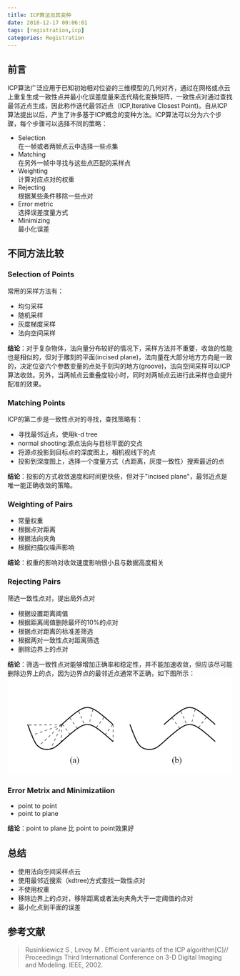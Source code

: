 ```yaml
---
title: ICP算法及其变种
date: 2018-12-17 00:06:01
tags: [registration,icp]
categories: Registration
---
```

## 前言
ICP算法广泛应用于已知初始相对位姿的三维模型的几何对齐，通过在网格或点云上重复生成一致性点并最小化误差度量来迭代精化变换矩阵，一致性点对通过查找最邻近点生成，因此称作迭代最邻近点（ICP,Iterative Closest Point)。自从ICP算法提出以后，产生了许多基于ICP概念的变种方法。ICP算法可以分为六个步骤，每个步骤可以选择不同的策略：   
  - Selection   
  在一帧或者两帧点云中选择一些点集
  - Matching   
  在另外一帧中寻找与这些点匹配的采样点   
  - Weighting   
  计算对应点对的权重   
  - Rejecting   
  根据某些条件移除一些点对   
  - Error metric   
  选择误差度量方式
  - Minimizing   
  最小化误差
<!-- more -->
## 不同方法比较
### Selection of Points
  常用的采样方法有：
   - 均匀采样
   - 随机采样
   - 灰度梯度采样
   - 法向空间采样  

  **结论**：对于复杂物体，法向量分布较好的情况下，采样方法并不重要，收敛的性能也是相似的，但对于雕刻的平面(incised plane)，法向量在大部分地方方向是一致的，决定位姿六个参数变量的点处于刻沟的地方(groove)，法向空间采样可以ICP算法收敛。另外，当两帧点云重叠度较小时，同时对两帧点云进行此采样也会提升配准的效果。   

### Matching Points
ICP的第二步是一致性点对的寻找，查找策略有：
- 寻找最邻近点，使用k-d tree
- normal shooting:源点法向与目标平面的交点
- 将源点投影到目标点的深度图上，相机视线下的点
- 投影到深度图上，选择一个度量方式（点距离，灰度一致性）搜索最近的点   

**结论**：投影的方式收敛速度和时间更快些，但对于"incised plane"，最邻近点是唯一能正确收敛的策略。   

### Weighting of Pairs
- 常量权重
- 根据点对距离
- 根据法向夹角
- 根据扫描仪噪声影响   

**结论**：权重的影响对收敛速度影响很小且与数据高度相关   

### Rejecting Pairs
筛选一致性点对，提出局外点对
- 根据设置距离阈值
- 根据距离阈值删除最坏的10%的点对
- 根据点对距离的标准差筛选
- 根据两对一致性点对距离筛选
- 删除边界上的点对   

**结论**：筛选一致性点对能够增加正确率和稳定性，并不能加速收敛，但应该尽可能删除边界上的点，因为边界点的最邻近点通常不正确，如下图所示：
![boundary point](efficient-variants-of-the-ICP-algorithm/boundary_point.png)   

### Error Metrix and Minimizatiion
- point to point
- point to plane   

**结论**：point to plane 比 point to point效果好   

## 总结
- 使用法向空间采样点云
- 使用最邻近搜索（kdtree)方式查找一致性点对
- 不使用权重
- 移除边界上的点对，移除距离或者法向夹角大于一定阈值的点对
- 最小化点到平面的误差

## 参考文献
> Rusinkiewicz S , Levoy M . Efficient variants of the ICP algorithm[C]// Proceedings Third International Conference on 3-D Digital Imaging and Modeling. IEEE, 2002.
